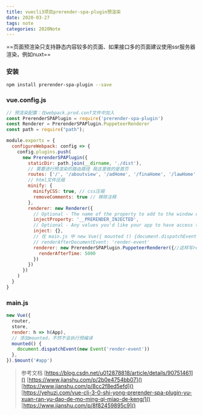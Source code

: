 ```yaml
---
title: vuecli3项目prerender-spa-plugin预渲染
date: 2020-03-27
tags: note
categories: 2020Note
---
```


==页面预渲染只支持静态内容较多的页面、如果接口多的页面建议使用ssr服务器渲染，例如nuxt==

### 安装
```bash
npm install prerender-spa-plugin --save
```
<!-- more -->

### vue.config.js
```js
// 预渲染配置：在webpack.prod.conf文件中加入
const PrerenderSPAPlugin = require('prerender-spa-plugin')
const Renderer = PrerenderSPAPlugin.PuppeteerRenderer
const path = require("path");

module.exports = {
  configureWebpack: config => {
    config.plugins.push(
      new PrerenderSPAPlugin({
        staticDir: path.join(__dirname, './dist'),
        // 需要进行预渲染的路由路径 我这里做的是首页
        routes: ['/', '/aboutview', '/adHome', '/finaHome', '/lawHome', '/capitalHome', '/payFaceSwip', '/payEwm', '/payPos', '/paySweepEwm', '/payCashier','/payCustom'],
        // html文件压缩
        minify: {
          minifyCSS: true, // css压缩
          removeComments: true // 移除注释
        },
        renderer: new Renderer({
          // Optional - The name of the property to add to the window object with the contents of `inject`.
          injectProperty: '__PRERENDER_INJECTED',
          // Optional - Any values you'd like your app to have access to via `window.injectProperty`.
          inject: {},
          // 在 main.js 中 new Vue({ mounted () {document.dispatchEvent(new Event('render-event'))}})，两者的事件名称要对应上。
          // renderAfterDocumentEvent: 'render-event'
          renderer: new PrerenderSPAPlugin.PuppeteerRenderer({//这样写renderAfterTime生效了
            renderAfterTime: 5000
          })
        })
      })
    )
  }
}
```

### main.js
```js
new Vue({
  router,
  store,
  render: h => h(App),
  // 添加mounted，不然不会执行预编译
  mounted() {
    document.dispatchEvent(new Event('render-event'))
  },
}).$mount('#app')
```
> 参考文档
> [https://blog.csdn.net/u012878818/article/details/90751461]()
> [https://www.jianshu.com/p/2b0e4754bb07]()
> [https://www.jianshu.com/p/8cc2f8ed5efd]()
> [https://yehuzi.com/vue-cli-3-0-shi-yong-prerender-spa-plugin-yu-xuan-ran-yu-dao-de-mo-ming-qi-miao-de-keng/]()
> [https://www.jianshu.com/p/8f82459895c9]()